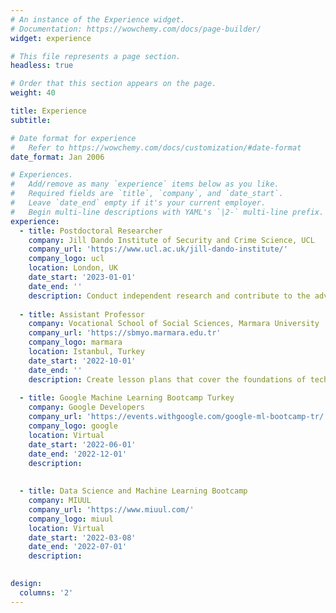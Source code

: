 ```yaml
---
# An instance of the Experience widget.
# Documentation: https://wowchemy.com/docs/page-builder/
widget: experience

# This file represents a page section.
headless: true

# Order that this section appears on the page.
weight: 40

title: Experience
subtitle:

# Date format for experience
#   Refer to https://wowchemy.com/docs/customization/#date-format
date_format: Jan 2006

# Experiences.
#   Add/remove as many `experience` items below as you like.
#   Required fields are `title`, `company`, and `date_start`.
#   Leave `date_end` empty if it's your current employer.
#   Begin multi-line descriptions with YAML's `|2-` multi-line prefix.
experience:
  - title: Postdoctoral Researcher
    company: Jill Dando Institute of Security and Crime Science, UCL
    company_url: 'https://www.ucl.ac.uk/jill-dando-institute/'
    company_logo: ucl
    location: London, UK
    date_start: '2023-01-01'
    date_end: ''
    description: Conduct independent research and contribute to the advancement of knowledge in the field. This may involve designing and conducting experiments, analyzing data, writing and publishing research papers, and presenting findings at conferences and seminars.
    
  - title: Assistant Professor
    company: Vocational School of Social Sciences, Marmara University
    company_url: 'https://sbmyo.marmara.edu.tr'
    company_logo: marmara
    location: Istanbul, Turkey
    date_start: '2022-10-01'
    date_end: ''
    description: Create lesson plans that cover the foundations of technology, guide students through activities that allow them to apply technological solutions to prepare work life, hold office hours for students to answer questions and provide support.
    
  - title: Google Machine Learning Bootcamp Turkey
    company: Google Developers
    company_url: 'https://events.withgoogle.com/google-ml-bootcamp-tr/'
    company_logo: google
    location: Virtual
    date_start: '2022-06-01'
    date_end: '2022-12-01'
    description: 
    
    
  - title: Data Science and Machine Learning Bootcamp
    company: MIUUL
    company_url: 'https://www.miuul.com/'
    company_logo: miuul
    location: Virtual
    date_start: '2022-03-08'
    date_end: '2022-07-01'
    description: 
        

design:
  columns: '2'
---
```


